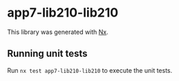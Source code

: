 # app7-lib210-lib210

This library was generated with [Nx](https://nx.dev).

## Running unit tests

Run `nx test app7-lib210-lib210` to execute the unit tests.
